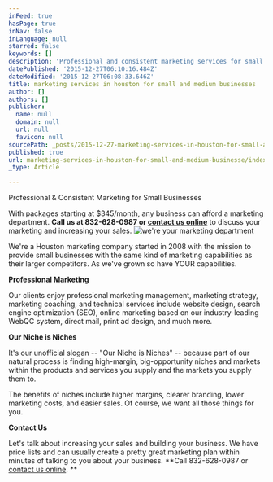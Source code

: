 ```yaml
---
inFeed: true
hasPage: true
inNav: false
inLanguage: null
starred: false
keywords: []
description: 'Professional and consistent marketing services for small and medium businesses in Houston. From websites to online marketing to direct mail and sales support. '
datePublished: '2015-12-27T06:10:16.484Z'
dateModified: '2015-12-27T06:08:33.646Z'
title: marketing services in houston for small and medium businesses
author: []
authors: []
publisher:
  name: null
  domain: null
  url: null
  favicon: null
sourcePath: _posts/2015-12-27-marketing-services-in-houston-for-small-and-medium-businesse.md
published: true
url: marketing-services-in-houston-for-small-and-medium-businesse/index.html
_type: Article

---
```

Professional & Consistent Marketing for Small Businesses

With packages starting at $345/month, any business can afford a marketing department.  **Call us at 832-628-0987 or [contact us online][0]** to discuss your marketing and increasing your sales. ![we're your marketing department](https://the-grid-user-content.s3-us-west-2.amazonaws.com/371595f3-74b0-4634-8bb3-bd0678ab660a.jpg)

We're a Houston marketing company started in 2008 with the mission to provide small businesses with the same kind of marketing capabilities as their larger competitors. As we've grown so have YOUR capabilities. 

**Professional Marketing**

Our clients enjoy  professional marketing management, marketing strategy, marketing coaching, and technical services include website design, search engine optimization (SEO), online marketing based on our industry-leading WebQC system, direct mail, print ad design, and much more. 

**Our Niche is Niches**

It's our unofficial slogan -- "Our Niche is Niches" -- because part of our natural process is finding high-margin, big-opportunity niches and markets within the products and services you supply and the markets you supply them to.  

The benefits of niches include higher margins, clearer branding, lower marketing costs, and easier sales. Of course, we want all those things for you. 

**Contact Us**

Let's talk about increasing your sales and building your business. We have price lists and can usually create a pretty great marketing plan within minutes of talking to you about your business. **Call 832-628-0987 or [contact us online][0]. **

[0]: http://www.leadoptimize.com/contact/